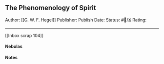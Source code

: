 ## The Phenomenology of Spirit

Author: [[G. W. F. Hegel]]
Publisher: 
Publish Date:
Status: #💫/⏳ 
Rating:

___

[[Inbox scrap 104]]

#### Nebulas



#### Notes

